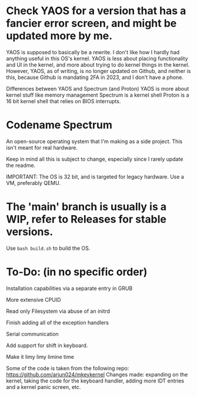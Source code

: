 # Check YAOS for a version that has a fancier error screen, and might be updated more by me.
YAOS is supposed to basically be a rewrite. I don't like how I hardly had anything useful in this OS's kernel. 
YAOS is less about placing functionality and UI in the kernel, and more about trying to do kernel things in the kernel. However, YAOS, as of writing, is no longer updated on Github, and neither is this, because Github is mandating 2FA in 2023, and I don't have a phone. 

Differences between YAOS and Spectrum (and Proton)
YAOS is more about kernel stuff like memory management
Spectrum is a kernel shell
Proton is a 16 bit kernel shell that relies on BIOS interrupts.
# Codename Spectrum
An open-source operating system that I'm making as a side project. This isn't meant for real hardware. 

Keep in mind all this is subject to change, especially since I rarely update the readme.

IMPORTANT: The OS is 32 bit, and is targeted for legacy hardware. Use a VM, preferably QEMU.

# The 'main' branch is usually is a WIP, refer to Releases for stable versions.

Use ```bash build.sh``` to build the OS.

# To-Do: (in no specific order)

Installation capabilities via a separate entry in GRUB

More extensive CPUID 

Read only Filesystem via abuse of an initrd

Finish adding all of the exception handlers

Serial communication 

Add support for shift in keyboard.

Make it limy limy limine time






Some of the code is taken from the following repo: https://github.com/arjun024/mkeykernel
Changes made: expanding on the kernel, taking the code for the keyboard handler, adding more IDT entries and a kernel panic screen, etc.

